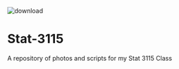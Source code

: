 ![download](https://user-images.githubusercontent.com/91383782/211971743-0dc2d474-9dd3-4e99-a611-85b2b679335a.jpg)
# Stat-3115
A repository of photos and scripts for my Stat 3115 Class
